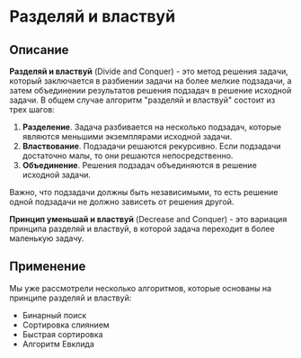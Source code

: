 # Разделяй и властвуй

## Описание

**Разделяй и властвуй** (Divide and Conquer) - это метод решения задачи, который заключается в разбиении задачи
на более мелкие подзадачи, а затем объединении результатов решения подзадач в решение исходной
задачи. В общем случае алгоритм "разделяй и властвуй" состоит из трех шагов:

1. **Разделение**. Задача разбивается на несколько подзадач, которые являются меньшими экземплярами исходной задачи.
2. **Властвование**. Подзадачи решаются рекурсивно. Если подзадачи достаточно малы, то они решаются непосредственно.
3. **Объединение**. Решения подзадач объединяются в решение исходной задачи.

Важно, что подзадачи должны быть независимыми, то есть решение одной подзадачи не должно зависеть от решения другой.

**Принцип уменьшай и властвуй** (Decrease and Conquer) - это вариация принципа разделяй и властвуй, в которой задача
переходит в более маленькую задачу.

## Применение

Мы уже рассмотрели несколько алгоритмов, которые основаны на принципе разделяй и властвуй:

- Бинарный поиск
- Сортировка слиянием
- Быстрая сортировка
- Алгоритм Евклида
